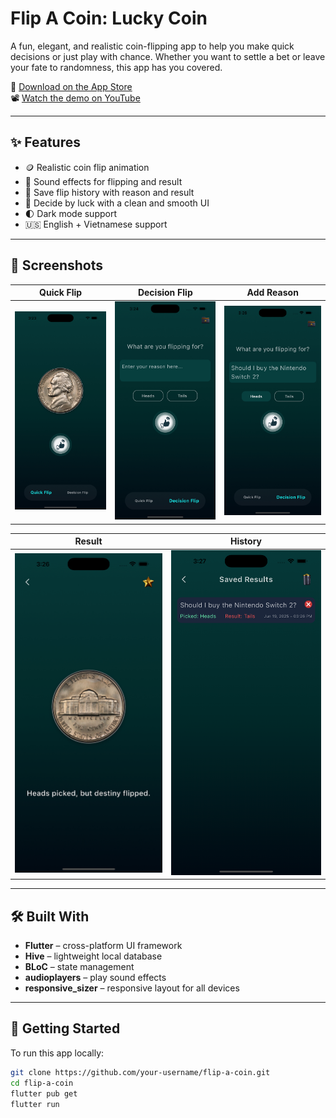 # Flip A Coin: Lucky Coin

A fun, elegant, and realistic coin-flipping app to help you make quick decisions or just play with chance. Whether you want to settle a bet or leave your fate to randomness, this app has you covered.

🎯 [Download on the App Store](https://apps.apple.com/us/app/flip-a-coin-lucky-coin/id6747534846?platform=iphone)  
📽️ [Watch the demo on YouTube](https://youtube.com/shorts/U45CLmqQzQY)

---

## ✨ Features

- 🪙 Realistic coin flip animation
- 🎵 Sound effects for flipping and result
- 📜 Save flip history with reason and result
- 🧠 Decide by luck with a clean and smooth UI
- 🌓 Dark mode support
- 🇺🇸 English + Vietnamese support

---

## 📱 Screenshots

| Quick Flip | Decision Flip | Add Reason|
|-----------|--------|---------------|
| ![Flip](2.jpg) | ![Result](3.jpg) | ![History](4.jpg) |

| Result | History |
|----------|------------|
| ![Settings](5.jpg) | ![Dark Mode](6.png) |

---

## 🛠️ Built With

- **Flutter** – cross-platform UI framework
- **Hive** – lightweight local database
- **BLoC** – state management
- **audioplayers** – play sound effects
- **responsive_sizer** – responsive layout for all devices

---

## 🚀 Getting Started

To run this app locally:

```bash
git clone https://github.com/your-username/flip-a-coin.git
cd flip-a-coin
flutter pub get
flutter run
